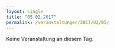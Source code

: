 ```yaml
---
layout: single
title: "05.02.2017"
permalink: /veranstaltungen/2017/02/05/
---
```


Keine Veranstaltung an diesem Tag.
